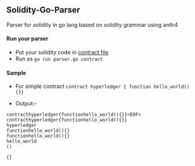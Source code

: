 ## Solidity-Go-Parser
Parser for solidity in go lang based on solidity grammar using antlr4

#### Run your parser

* Put your solidity code in [contract file]( https://github.com/phunsukwangdu/Solidity-Go-Parser/blob/master/contract )
* Run as ``` go run parser.go contract ```
#### Sample 
* For simple contract ``` contract hyperledger {
     function hello_world() {}} ```

* Output:- 
```
contracthyperledger{functionhello_world(){}}<EOF>
contracthyperledger{functionhello_world(){}}
hyperledger
functionhello_world(){}
functionhello_world(){}
hello_world
()

{}


```
